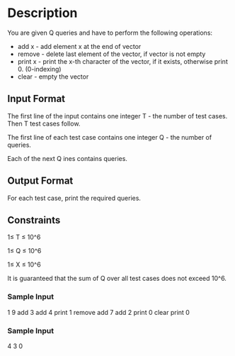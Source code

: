 # Description
You are given Q queries and have to perform the following operations:

- add x - add element x at the end of vector
- remove - delete last element of the vector, if vector is not empty
- print x - print the x-th character of the vector, if it exists, otherwise print 0. (0-indexing)
- clear - empty the vector


## Input Format
The first line of the input contains one integer T - the number of test cases. Then T test cases follow.

The first line of each test case contains one integer Q - the number of queries.

Each of the next Q ines contains queries.

## Output Format
For each test case, print the required queries.

## Constraints
1≤ T ≤ 10^6

1≤ Q ≤ 10^6

1≤ X ≤ 10^6

It is guaranteed that the sum of Q over all test cases does not exceed 10^6.

### Sample Input
1
9
add 3
add 4
print 1
remove
add 7
add 2
print 0
clear
print 0


### Sample Input
4
3
0

